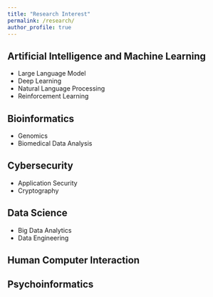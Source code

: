 ```yaml
---
title: "Research Interest"
permalink: /research/
author_profile: true
---
```



## Artificial Intelligence and Machine Learning
- Large Language Model
- Deep Learning
- Natural Language Processing
- Reinforcement Learning

## Bioinformatics
- Genomics
- Biomedical Data Analysis

## Cybersecurity
- Application Security
- Cryptography

## Data Science
- Big Data Analytics
- Data Engineering

## Human Computer Interaction

## Psychoinformatics

